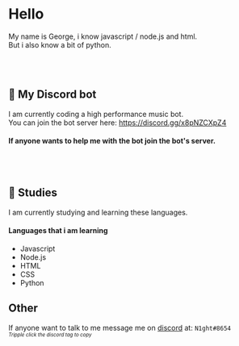 # Hello 

My name is George, i know javascript / node.js and html.\
But i also know a bit of python.

<br><br>
## 🤖 My Discord bot
I am currently coding a high performance music bot.\
You can join the bot server here: https://discord.gg/x8pNZCXpZ4

#### If anyone wants to help me with the bot join the bot's server.


<br><br>
## 🌱 Studies
I am currently studying and learning these languages.

#### Languages that i am learning

- Javascript
- Node.js
- HTML
- CSS
- Python

## Other
If anyone want to talk to me message me on [discord](https://discordapp.com/channels/@me) at:
``N1ght#8654``
<br><sub><sup>_Tripple click the discord tag to copy_</sub></sup>

